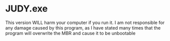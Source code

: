 # JUDY.exe
This version WILL harm your computer if you run it. I am not responsible for any damage caused by this program, as I have stated many times that the program will overwrite the MBR and cause it to be unbootable
